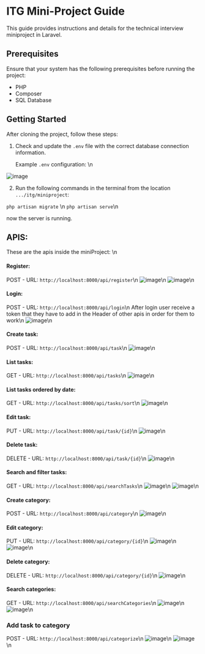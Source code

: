 # ITG Mini-Project Guide

This guide provides instructions and details for the technical interview miniproject in Laravel.

## Prerequisites

Ensure that your system has the following prerequisites before running the project:

- PHP
- Composer
- SQL Database

## Getting Started

After cloning the project, follow these steps:

1. Check and update the `.env` file with the correct database connection information.

   Example `.env` configuration: \n

![image](https://github.com/AmineJml/ITG/assets/97894740/8fcead06-2a61-4f65-9e24-2833fbc65091)


2. Run the following commands in the terminal from the location `.../itg/miniproject`:

`php artisan migrate` \n
`php artisan serve`\n

now the server is running.

##  APIS:
These are the apis inside the miniProject: \n

#### Register:

POST - URL: `http://localhost:8000/api/register`\n
![image](https://github.com/AmineJml/ITG/assets/97894740/02109459-1eab-45a0-ba0e-ac8a0cab3579)\n
![image](https://github.com/AmineJml/ITG/assets/97894740/05cc8a38-b819-4864-96ca-5f54f98322e4)\n

#### Login:
POST - URL: `http://localhost:8000/api/login`\n
After login user receive a token that they have to add in the Header of other apis in order for them to work\n
![image](https://github.com/AmineJml/ITG/assets/97894740/0526ccf1-ac88-4d2d-8238-b256d346bd87)\n

#### Create task:
POST - URL: `http://localhost:8000/api/task`\n
![image](https://github.com/AmineJml/ITG/assets/97894740/0d432f22-1643-4c4e-b2d0-aa4494781751)\n

#### List tasks:
GET - URL: `http://localhost:8000/api/tasks`\n
![image](https://github.com/AmineJml/ITG/assets/97894740/5e6218a3-5918-4f12-a8b0-91832311c157)\n

#### List tasks ordered by date:
GET - URL: `http://localhost:8000/api/tasks/sort`\n
![image](https://github.com/AmineJml/ITG/assets/97894740/47732bf1-203f-4283-b972-d2a281b65c55)\n

#### Edit task:
PUT - URL: `http://localhost:8000/api/task/{id}`\n
![image](https://github.com/AmineJml/ITG/assets/97894740/23188e6b-ff02-4dce-b202-e9ec20b9341f)\n


#### Delete task:
DELETE - URL: `http://localhost:8000/api/task/{id}`\n
![image](https://github.com/AmineJml/ITG/assets/97894740/de3df482-ce83-4629-8db2-0f6939b6e778)\n

#### Search and filter tasks:
GET - URL: `http://localhost:8000/api/searchTasks`\n
![image](https://github.com/AmineJml/ITG/assets/97894740/d55cf65e-2785-45d8-ba6f-fe88dd05dc2b)\n
![image](https://github.com/AmineJml/ITG/assets/97894740/9ce91b73-9ead-4ad9-86de-73634881e6ed)\n

#### Create category:
POST - URL: `http://localhost:8000/api/category`\n
![image](https://github.com/AmineJml/ITG/assets/97894740/444a049a-349c-464b-bd1b-0a34fd111487)\n

#### Edit category:
PUT - URL: `http://localhost:8000/api/category/{id}`\n
![image](https://github.com/AmineJml/ITG/assets/97894740/acf5b55b-21b9-43e3-8461-4b7558a9dec9)\n
![image](https://github.com/AmineJml/ITG/assets/97894740/e58d2ed6-488d-41a8-9246-28d0a03587ae)\n

#### Delete category:
DELETE - URL: `http://localhost:8000/api/category/{id}`\n
![image](https://github.com/AmineJml/ITG/assets/97894740/6cf4ca7a-5837-4d7b-bec3-b5131d9c3875)\n

#### Search categories:
GET - URL: `http://localhost:8000/api/searchCategories`\n
![image](https://github.com/AmineJml/ITG/assets/97894740/8a8b626c-831b-447e-9c4f-89f97b1fc1a1)\n
![image](https://github.com/AmineJml/ITG/assets/97894740/0e5201d8-5c40-4965-aeeb-3fab98055e33)\n

### Add task to category
POST - URL: `http://localhost:8000/api/categorize`\n
![image](https://github.com/AmineJml/ITG/assets/97894740/a5ea4044-73fb-473d-923e-8a6e04d15846)\n
![image](https://github.com/AmineJml/ITG/assets/97894740/c3001b6f-c085-4d0b-b2a0-65bc20bdb8ae)\n








